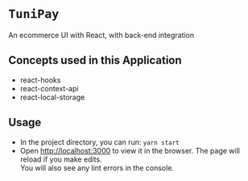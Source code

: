 # `TuniPay`

An ecommerce UI with React, with back-end integration

## Concepts used in this Application

- react-hooks
- react-context-api
- react-local-storage



## Usage

- In the project directory, you can run: `yarn start`
- Open [http://localhost:3000](http://localhost:3000) to view it in the browser.
  The page will reload if you make edits.<br />
  You will also see any lint errors in the console.
